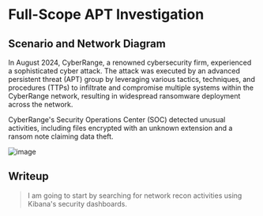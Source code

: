 # Full-Scope APT Investigation
## Scenario and Network Diagram
In August 2024, CyberRange, a renowned cybersecurity firm, experienced a sophisticated cyber attack. The attack was executed by an advanced persistent threat (APT) group by leveraging various tactics, techniques, and procedures (TTPs) to infiltrate and compromise multiple systems within the CyberRange network, resulting in widespread ransomware deployment across the network.

CyberRange's Security Operations Center (SOC) detected unusual activities, including files encrypted with an unknown extension and a ransom note claiming data theft.

![image](https://github.com/user-attachments/assets/a1008946-205f-4aca-977a-49f41dfa1b89)

## Writeup

> I am going to start by searching for network recon activities using Kibana's security dashboards.
